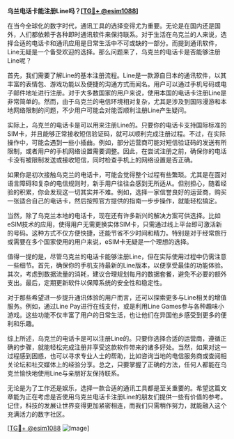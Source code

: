 **乌兰电话卡能注册Line吗？[[TG💪+ @esim1088](https://t.me/s/esim1088)]**

在当今全球化的数字时代，通讯工具的选择变得尤为重要。无论是在国内还是国外，人们都依赖于各种即时通讯软件来保持联系。对于生活在乌克兰的人来说，选择合适的电话卡和通讯应用是日常生活中不可或缺的一部分。而提到通讯软件，Line无疑是一个备受欢迎的选择。那么问题来了，乌克兰的电话卡是否能够注册Line呢？

首先，我们需要了解Line的基本注册流程。Line是一款源自日本的通讯软件，以其丰富的表情包、游戏功能以及便捷的沟通方式而闻名。用户可以通过手机号码或电子邮件地址进行注册。对于大多数国家的用户来说，使用本国的电话卡注册Line是非常简单的。然而，由于乌克兰的电信环境相对复杂，尤其是涉及到国际漫游和本地网络限制的问题，不少用户可能会对能否顺利注册Line产生疑问。

实际上，乌克兰的电话卡是可以用来注册Line的。只要你的电话卡支持国际标准的SIM卡，并且能够正常接收短信验证码，就可以顺利完成注册过程。不过，在实际操作中，可能会遇到一些小插曲。例如，部分运营商可能对短信验证码的发送有所限制，或者用户的手机网络设置需要调整。因此，在尝试注册之前，确保你的电话卡没有被限制发送或接收短信，同时检查手机上的网络设置是否正确。

如果你是初次接触乌克兰的电话卡，可能会觉得整个过程有些繁琐。尤其是在面对语言障碍和复杂的电信规则时，新手用户往往会感到无所适从。但别担心，随着经验的积累，你会发现这一切其实并不难。例如，选择一家信誉良好的运营商，购买一张适合自己的电话卡，然后按照官方提供的指南一步步操作，就能轻松搞定。

当然，除了乌克兰本地的电话卡，现在还有许多新兴的解决方案可供选择。比如eSIM技术的应用，使得用户无需更换实体SIM卡，只需通过线上平台即可激活新的号码。这种方式不仅方便快捷，还能节省不少时间和精力。特别是对于经常旅行或需要在多个国家使用的用户来说，eSIM卡无疑是一个理想的选择。

值得一提的是，尽管乌克兰的电话卡能够注册Line，但在实际使用过程中仍需注意一些细节。首先，确保你的手机支持最新的Line版本，以便享受最佳的功能体验。其次，考虑到数据流量的消耗，建议合理规划每月的数据套餐，避免不必要的额外支出。最后，定期更新软件以保障系统的安全性和稳定性。

对于那些希望进一步提升通讯体验的用户而言，还可以探索更多与Line相关的增值服务。例如，通过Line Pay进行在线支付，或是利用Line Games参与各种趣味小游戏。这些功能不仅丰富了用户的日常生活，也让他们在异国他乡感受到更多的便利和乐趣。

综上所述，乌克兰的电话卡是可以注册Line的。只要你选择合适的运营商，遵循正确的步骤，就能轻松完成注册并享受这款软件带来的诸多好处。当然，如果对这一过程感到困惑，也可以寻求专业人士的帮助，比如咨询当地的电信服务商或查阅相关论坛和社交媒体上的经验分享。总之，只要掌握了正确的方法，任何人都能在乌克兰愉快地使用Line与亲朋好友保持联系。

无论是为了工作还是娱乐，选择一款合适的通讯工具都是至关重要的。希望这篇文章能为正在考虑是否使用乌克兰电话卡注册Line的朋友们提供一些有价值的参考。记住，科技的发展让世界变得更加紧密相连，而我们只需稍作努力，就能融入这个充满活力的数字社区。

[[TG💪+ @esim1088](https://t.me/s/esim1088) ![Image](https://i.postimg.cc/4NQfJmqS/Snipaste-2025-05-13-00-14-12.png)]
